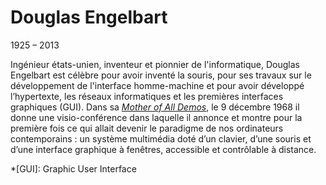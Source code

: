 # Douglas Engelbart

1925 – 2013 

Ingénieur états-unien, inventeur et pionnier de l'informatique, Douglas Engelbart est célèbre pour avoir inventé la souris, pour ses travaux sur le développement de l'interface homme-machine et pour avoir développé l’hypertexte, les réseaux informatiques et les premières interfaces graphiques (GUI). Dans sa *[Mother of All Demos](https://www.youtube.com/watch?v=B6rKUf9DWRI)*, le 9 décembre 1968 il donne une visio-conférence dans laquelle il annonce et montre pour la première fois ce qui allait devenir le paradigme de nos ordinateurs contemporains : un système multimédia doté d’un clavier, d’une souris et d’une interface graphique à fenêtres, accessible et contrôlable à distance.

*[GUI]: Graphic User Interface
